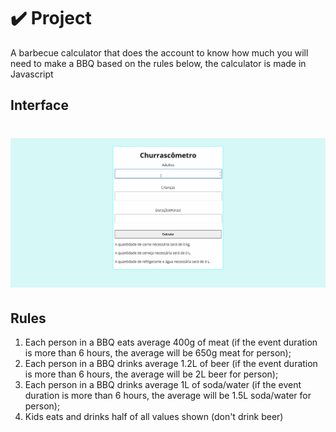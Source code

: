 # ✔️ Project
A barbecue calculator that does the account to know how much you will need to make a BBQ based on the rules below, the calculator is made in Javascript

## Interface 
<h1 align="center">
    <img alt="BBQ_Calculator_GIF" title="BBQ_Calculator_Interface_GIF" src="github/BBQ_Calculator.gif">
</h1>

## Rules
1. Each person in a BBQ eats average 400g of meat (if the event duration is more than 6 hours, the average will be 650g meat for person); 
2. Each person in a BBQ drinks average 1.2L of beer (if the event duration is more than 6 hours, the average will be 2L beer for person); 
3. Each person in a BBQ drinks average 1L of soda/water (if the event duration is more than 6 hours, the average will be 1.5L soda/water for person);  
4. Kids eats and drinks half of all values shown (don't drink beer)

